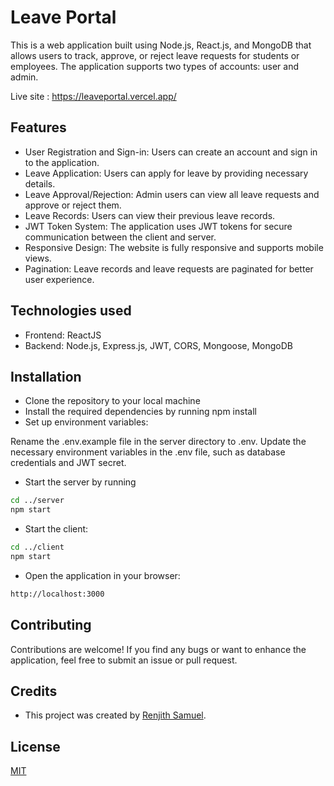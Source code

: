 
# Leave Portal

This is a web application built using Node.js, React.js, and MongoDB that allows users to track, approve, or reject leave requests for students or employees. The application supports two types of accounts: user and admin. 

Live site : https://leaveportal.vercel.app/
## Features

- User Registration and Sign-in: Users can create an account and sign in to the application.
- Leave Application: Users can apply for leave by providing necessary details.
- Leave Approval/Rejection: Admin users can view all leave requests and approve or reject them.
- Leave Records: Users can view their previous leave records.
- JWT Token System: The application uses JWT tokens for secure communication between the client and server.
- Responsive Design: The website is fully responsive and supports mobile views.
- Pagination: Leave records and leave requests are paginated for better user experience.








## Technologies used

- Frontend: ReactJS
- Backend: Node.js, Express.js, JWT, CORS, Mongoose, MongoDB
## Installation

- Clone the repository to your local machine
- Install the required dependencies by running npm install
- Set up environment variables:

Rename the .env.example file in the server directory to .env.
Update the necessary environment variables in the .env file, such as database credentials and JWT secret.

- Start the server by running

```bash
cd ../server
npm start   
``` 
- Start the client:
```bash
cd ../client
npm start 
``` 
- Open the application in your browser:
```bash
http://localhost:3000 
``` 

    
## Contributing

Contributions are welcome! If you find any bugs or want to enhance the application, feel free to submit an issue or pull request.

## Credits

 - This project was created by [Renjith Samuel](https://renjithsamuel.onrender.com/). 

## License

[MIT](https://choosealicense.com/licenses/mit/)

